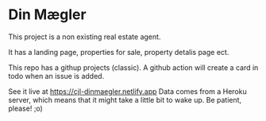 # Din Mægler

This project is a non existing real estate agent.

It has a landing page, properties for sale, property detalis page ect.

This repo has a githup projects (classic). A github action will create a card in todo when an issue is added.

See it live at https://cjl-dinmaegler.netlify.app
Data comes from a Heroku server, which means that it might take a little bit to wake up. Be patient, please! ;o)
